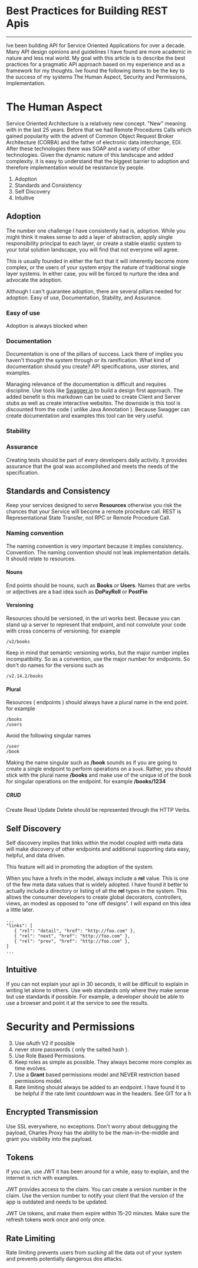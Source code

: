 
# Best Practices for Building REST Apis
---

Ive been building API for Service Oriented Applications for over a decade. Many API design opinions and guidelines I have found are more academic in nature and less real world. My goal with this article is to describe the best practices for a pragmatic API approach based on my experience and as a framework for my thoughts. Ive found the following items to be the key to the success of my systems The Human Aspect, Security and Permissions, Implementation.
	
# The Human Aspect

Service Oriented Architecture is a relatively new concept. "New" meaning with in the last 25 years. Before that we had Remote Procedures Calls which gained  popularity with the advent of Common Object Request Broker Architecture (CORBA) and the father of electronic data interchange, EDI. After these technologies there was SOAP and a variety of other technologies. Given the dynamic nature of this landscape and added complexity. it is easy to understand that the biggest barrier to adoption and therefore implementation would be resistance by people. 

1. Adoption
2. Standards and Consistency
3. Self Discovery
4. Intuitive

## Adoption

The number one challenge I have consistently had is, adoption. While you might think it makes sense to add a layer of abstraction, apply single responsibility principal to each layer, or create a stable elastic system to your total solution landscape, you will find that not everyone will agree. 

This is usually founded in either the fact that it will inherently become more complex, or the users of your system enjoy the nature of traditional single layer systems. In either case, you will be forced to nurture the idea and advocate the adoption.

Although I can't guarantee adoption, there are several pillars needed for adoption. Easy of use, Documentation, Stability, and Assurance.

### Easy of use

Adoption is always blocked when 

### Documentation

Documentation is one of the pillars of success. Lack there of implies you haven't thought the system through or its ramification. What kind of documentation should you create? API specifications, user stories, and examples.

Managing relevance of the documentation is difficult and requires discipline. Use tools like [Swagger.io](http://Swagger.io) to build a design first approach. The added benefit is this markdown can be used to create Client and Server stubs as well as create interactive websites. The downside is this tool is discounted from the code ( unlike Java Annotation ). Because Swagger can create documentation and examples this tool can be very useful.

### Stability

### Assurance

Creating tests should be part of every developers daily activity. It provides assurance that the goal was accomplished and meets the needs of the specification. 

## Standards and Consistency

Keep your services designed to serve **Resources** otherwise you risk the chances that your Service will become a remote procedure call. REST is Representational State Transfer, not RPC or Remote Procedure Call.

### Naming convention

The naming convention is very important because it implies consistency. Convention. The naming convention should not leak implementation details. It should relate to resources.

#### Nouns

End points should be nouns, such as **Books** or **Users**. Names that are verbs or adjectives are a bad idea such as **DoPayRoll** or **PostFin**

#### Versioning

Resources should be versioned, in the url works best. Because you can stand up a server to represent that endpoint, and not convolute your code with cross concerns of versioning. for example 

```
/v2/books
```

Keep in mind that semantic versioning works, but the major number implies incompatibility. So as a convention, use the major number for endpoints. So don't do names for the versions such as 

```
/v2.14.2/books
```

#### Plural

Resources ( endpoints ) should always have a plural name in the end point. for example

```
/books
/users
```
Avoid the following singular names 

```
/user
/book
```

Making the name singular such as **/book** sounds as if you are going to create a single endpoint to perform operations on a `book`. Rather, you should stick with the plural name **/books** and make use of the unique id of the book for singular operations on the endpoint. for example **/books/1234**

##### CRUD

Create Read Update Delete should be represented through the HTTP Verbs.

## Self Discovery

Self discovery implies that links within the model coupled with meta data will make discovery of other endpoints and additional supporting data easy, helpful, and data driven. 

This feature will aid in promoting the adoption of the system.

When you have a hrefs in the model, always include a **rel** value. This is one of the few meta data values that is widely adopted. I have found it better to actually include a directory or listing of all the **rel** types in the system. This allows the consumer developers to create global decorators, controllers, views, an modesl as opposed to "one off designs". I will expand on this idea a little later.

```
...
"links": [
   { "rel": "detail", "href": "http://foo.com" },
   { "rel": "next", "href": "http://foo.com" },
   { "rel": "prev", "href": "http://foo.com" },
]
...
```

## Intuitive

If you can not explain your api in 30 seconds, it will be difficult to explain in writing let alone to others. Use web standards only where they make sense but use standards if possible. For example, a developer should be able to use a browser and point it at the service to see the results.

# Security and Permissions

3. Use oAuth V2 if possible
4. never store passwords ( only the salted hash ).
5. Use Role Based Permissions. 
6. Keep roles as simple as possible. They always become more complex as time evolves.
7. Use a **Grant** based permissions model and NEVER restriction based permissions model.
8. Rate limiting should always be added to an endpoint. I have found it to be helpful if the rate limit countdown was in the headers. See GIT for a h

## Encrypted Transmission

Use SSL everywhere, no exceptions. Don't worry about debugging the payload, Charles Proxy has the ability to be the man-in-the-middle and grant you visibility into the payload. 

## Tokens

If you can, use JWT it has been around for a while, easy to explain, and the internet is rich with examples.

JWT provides access to the claim. You can create a version number in the claim. Use the version number to notify your client that the version of the app is outdated and needs to be updated.

JWT 
Ue tokens, and make them expire within 15-20 minutes. Make sure the refresh tokens work once and only once.


## Rate Limiting

Rate limiting prevents users from _sucking_ all the data out of your system and prevents potentially dangerous dos attacks.



